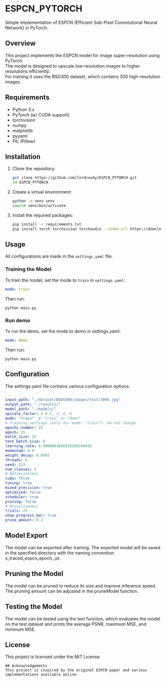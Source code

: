 # ESPCN_PYTORCH

Simple implementation of ESPCN (Efficient Sub-Pixel Convolutional Neural Network) in PyTorch.

## Overview
This project implements the ESPCN model for image super-resolution using PyTorch.\
The model is designed to upscale low-resolution images to higher resolutions efficiently.\
For training it uses the BSD300 dataset, which contains 300 high-resolution images.

## Requirements
- Python 3.x
- PyTorch (w/ CUDA support)
- torchvision
- numpy
- matplotlib
- pyyaml
- PIL (Pillow)

## Installation
1. Clone the repository:
    ```bash
    git clone https://github.com/lordcoudy/ESPCN_PYTORCH.git
    cd ESPCN_PYTORCH
    ```
2. Create a virtual environment:
    ```bash
    python -m venv venv
    source venv/bin/activate
    ```

3. Install the required packages:
    ```bash
    pip install -r requirements.txt
    pip install torch torchvision torchaudio --index-url https://download.pytorch.org/whl/cu126
    ```

## Usage
All configurations are made in the `settings.yaml` file.

### Training the Model
To train the model, set the mode to `train` in `settings.yaml`:
```yaml
mode: train
```
Then run:
```commandline
python main.py
```
### Run demo
To run the demo, set the mode to demo in settings.yaml:
```yaml
mode: demo
```
Then run:
```commandline
python main.py
```
## Configuration
The settings.yaml file contains various configuration options:
```yaml
---
input_path: "./dataset/BSDS300/images/test/3096.jpg"
output_path: "./results/"
model_path: "./models/"
upscale_factor: 2 # 2, 3, 4, 8
mode: "train"  # "train" or "demo"
# Training settings (only for mode: "train"). Do not change
epochs_number: 25
epoch: 25
batch_size: 32
test_batch_size: 8
learning_rate: 0.0000003666928309169449
momentum: 0.9
weight_decay: 0.0001
threads: 8
seed: 123
num_classes: 4
# Optimizations
cuda: false
tuning: true
mixed_precision: true
optimized: false
scheduler: true
pruning: false
# Miscellaneous
trials: 25
show_progress_bar: true
prune_amount: 0.2
```
## Model Export
The model can be exported after training. The exported model will be saved in the specified directory with the naming convention x_traced_espcn_epoch_<epoch>.pt.
## Pruning the Model
The model can be pruned to reduce its size and improve inference speed. The pruning amount can be adjusted in the pruneModel function. 
## Testing the Model
The model can be tested using the test function, which evaluates the model on the test dataset and prints the average PSNR, maximum MSE, and minimum MSE.
## License
This project is licensed under the MIT License.
```
## Acknowledgements
This project is inspired by the original ESPCN paper and various implementations available online.
```
